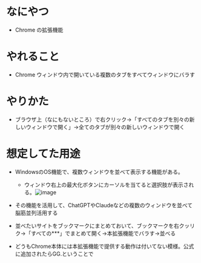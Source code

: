 # なにやつ
- Chrome の拡張機能

# やれること
- Chrome ウィンドウ内で開いている複数のタブをすべてウィンドウにバラす

# やりかた
- ブラウザ上（なにもないところ）で右クリック→「すべてのタブを別々の新しいウィンドウで開く」→全てのタブが別々の新しいウィンドウで開く

# 想定してた用途
- WindowsのOS機能で、複数ウィンドウを並べて表示する機能がある。
  - ウィンドウ右上の最大化ボタンにカーソルを当てると選択肢が表示される。![image](https://github.com/user-attachments/assets/394ec808-b9db-47ae-82ee-d8260d4be9ee)

- その機能を活用して、ChatGPTやClaudeなどの複数のウィンドウを並べて脳筋並列活用する
- 並べたいサイトをブックマークにまとめておいて、ブックマークを右クッリク→「すべての***」でまとめて開く→本拡張機能でバラす→並べる
- どうもChrome本体には本拡張機能で提供する動作は付いてない模様。公式に追加されたらGG.ということで
